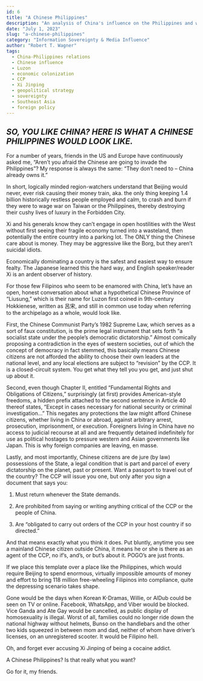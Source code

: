 ```yaml
---
id: 6
title: "A Chinese Philippines"
description: "An analysis of China's influence on the Philippines and what it means for the country's future."
date: "July 1, 2023"
slug: "a-chinese-philippines"
category: "Information Sovereignty & Media Influence"
author: "Robert T. Wagner"
tags:
  - China-Philippines relations
  - Chinese influence
  - Luzon
  - economic colonization
  - CCP
  - Xi Jinping
  - geopolitical strategy
  - sovereignty
  - Southeast Asia
  - foreign policy
---
```


## _SO, YOU LIKE CHINA? HERE IS WHAT A CHINESE PHILIPPINES WOULD LOOK LIKE._

For a number of years, friends in the US and Europe have continuously asked me, “Aren’t you afraid the Chinese are going to invade the Philippines”? My response is always the same: “They don’t need to – China already owns it.”

In short, logically minded region-watchers understand that Beijing would never, ever risk causing their money train, aka. the only thing keeping 1.4 billion historically restless people employed and calm, to crash and burn if they were to wage war on Taiwan or the Philippines, thereby destroying their cushy lives of luxury in the Forbidden City.

Xi and his generals know they can’t engage in open hostilities with the West without first seeing their fragile economy turned into a wasteland, then potentially the entire country into a parking lot. The ONLY thing the Chinese care about is money. They may be aggressive like the Borg, but they aren’t suicidal idiots.

Economically dominating a country is the safest and easiest way to ensure fealty. The Japanese learned this the hard way, and English speaker/reader Xi is an ardent observer of history.

For those few Filipinos who seem to be enamored with China, let’s have an open, honest conversation about what a hypothetical Chinese Province of “Liusung,” which is their name for Luzon first coined in 9th-century Hokkienese, written as 呂宋, and still in common use today when referring to the archipelago as a whole, would look like.

First, the Chinese Communist Party’s 1982 Supreme Law, which serves as a sort of faux constitution, is the prime legal instrument that sets forth “a socialist state under the people’s democratic dictatorship.” Almost comically proposing a contradiction in the eyes of western societies, out of which the concept of democracy in fact stemmed, this basically means Chinese citizens are not afforded the ability to choose their own leaders at the national level, and any local elections are subject to “revision” by the CCP. It is a closed-circuit system. You get what they tell you you get, and just shut up about it.

Second, even though Chapter II, entitled “Fundamental Rights and Obligations of Citizens,” surprisingly (at first) provides American-style freedoms, a hidden prefix attached to the second sentence in Article 40 thereof states, “Except in cases necessary for national security or criminal investigation…” This negates any protections the law might afford Chinese citizens, whether living in China or abroad, against arbitrary arrest, prosecution, imprisonment, or execution. Foreigners living in China have no access to judicial recourse at all and are frequently detained indefinitely for use as political hostages to pressure western and Asian governments like Japan. This is why foreign companies are leaving, en masse.

Lastly, and most importantly, Chinese citizens are de jure (by law) possessions of the State, a legal condition that is part and parcel of every dictatorship on the planet, past or present. Want a passport to travel out of the country? The CCP will issue you one, but only after you sign a document that says you:

1. Must return whenever the State demands.

2. Are prohibited from saying or writing anything critical of the CCP or the people of China.

3. Are “obligated to carry out orders of the CCP in your host country if so directed.”

And that means exactly what you think it does. Put bluntly, anytime you see a mainland Chinese citizen outside China, it means he or she is there as an agent of the CCP, no if’s, and’s, or but’s about it. POGO’s are just fronts.

If we place this template over a place like the Philippines, which would require Beijing to spend enormous, virtually impossible amounts of money and effort to bring 118 million free-wheeling Filipinos into compliance, quite the depressing scenario takes shape.

Gone would be the days when Korean K-Dramas, Willie, or AlDub could be seen on TV or online. Facebook, WhatsApp, and Viber would be blocked. Vice Ganda and Ate Gay would be cancelled, as public display of homosexuality is illegal. Worst of all, families could no longer ride down the national highway without helmets, Bunso on the handlebars and the other two kids squeezed in between mom and dad, neither of whom have driver’s licenses, on an unregistered scooter. It would be Filipino hell.

Oh, and forget ever accusing Xi Jinping of being a cocaine addict.

A Chinese Philippines? Is that really what you want?

Go for it, my friends.
